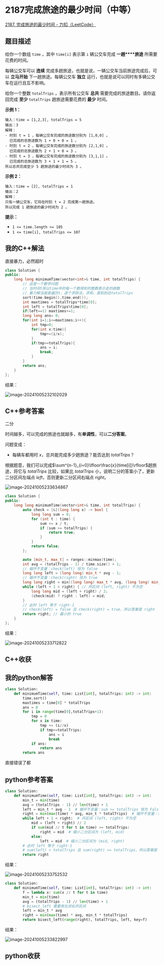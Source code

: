 # 2187完成旅途的最少时间（中等）

[2187. 完成旅途的最少时间 - 力扣（LeetCode）](https://leetcode.cn/problems/minimum-time-to-complete-trips/description/)

## 题目描述

给你一个数组 `time` ，其中 `time[i]` 表示第 `i` 辆公交车完成 **一趟****旅途** 所需要花费的时间。

每辆公交车可以 **连续** 完成多趟旅途，也就是说，一辆公交车当前旅途完成后，可以 **立马开始** 下一趟旅途。每辆公交车 **独立** 运行，也就是说可以同时有多辆公交车在运行且互不影响。

给你一个整数 `totalTrips` ，表示所有公交车 **总共** 需要完成的旅途数目。请你返回完成 **至少** `totalTrips` 趟旅途需要花费的 **最少** 时间。

 

**示例 1：**

```
输入：time = [1,2,3], totalTrips = 5
输出：3
解释：
- 时刻 t = 1 ，每辆公交车完成的旅途数分别为 [1,0,0] 。
  已完成的总旅途数为 1 + 0 + 0 = 1 。
- 时刻 t = 2 ，每辆公交车完成的旅途数分别为 [2,1,0] 。
  已完成的总旅途数为 2 + 1 + 0 = 3 。
- 时刻 t = 3 ，每辆公交车完成的旅途数分别为 [3,1,1] 。
  已完成的总旅途数为 3 + 1 + 1 = 5 。
所以总共完成至少 5 趟旅途的最少时间为 3 。
```

**示例 2：**

```
输入：time = [2], totalTrips = 1
输出：2
解释：
只有一辆公交车，它将在时刻 t = 2 完成第一趟旅途。
所以完成 1 趟旅途的最少时间为 2 。
```

 

**提示：**

- `1 <= time.length <= 105`
- `1 <= time[i], totalTrips <= 107`

## 我的C++解法

直接暴力，必然超时

```cpp
class Solution {
public:
    long long minimumTime(vector<int>& time, int totalTrips) {
        // 这是一个数学问题
        // 当时间t除以time中的每一个数得到的整数表示走的趟数
        // 暴力解法就是遍历t，逐个求除法，求和，直到到达totalTrips
        sort(time.begin(),time.end());
        int maxtimes = totalTrips*time[0];
        int left = totalTrips%time[0];
        if(left==1) maxtimes+=1;
        long long ans= 0;
        for(int i=1;i<=maxtimes;i++){
            int tmp=0;
            for(int x:time){
                tmp+=(i/x);
            }
            if(tmp>=totalTrips){
                ans = i;
                break;
            }
        }
        return ans;
    }
};
```

结果：

![image-20241005232102029](./assets/image-20241005232102029.png)

## C++参考答案

二分

时间越多，可以完成的旅途也就越多，有**单调性**，可以**二分答案**。

问题变成：

- 每辆车都用时 *x*，总共能完成多少趟旅途？能否达到 *totalTrips*？

根据题意，我们可以完成$\sum^{n-1}_{i=0}\lfloor\frac{x}{time[i]}\rfloor$趟旅途，将它与 *totalTrips* 比较，如果比 *totalTrips* 小，说明二分的答案小了，更新二分区间左端点 *left*，否则更新二分区间右端点 *right*。

![image-20241005233634867](./assets/image-20241005233634867.png)

```cpp
class Solution {
public:
    long long minimumTime(vector<int>& time, int totalTrips) {
        auto check = [&](long long x) -> bool {
            long long sum = 0;
            for (int t : time) {
                sum += x / t;
                if (sum >= totalTrips) {
                    return true;
                }
            }
            return false;
        };

        auto [min_t, max_t] = ranges::minmax(time);
        int avg = (totalTrips - 1) / time.size() + 1;
        // 循环不变量：check(left) 恒为 false
        long long left = (long long) min_t * avg - 1;
        // 循环不变量：check(right) 恒为 true
        long long right = min((long long) max_t * avg, (long long) min_t * totalTrips);
        while (left + 1 < right) { // 开区间 (left, right) 不为空
            long long mid = (left + right) / 2;
            (check(mid) ? right : left) = mid;
        }
        // 此时 left 等于 right-1
        // check(left) = false 且 check(right) = true，所以答案是 right
        return right; // 最小的 true
    }
};
```

结果：

![image-20241005233712822](./assets/image-20241005233712822.png)

## C++收获



## 我的python解答

```python
class Solution:
    def minimumTime(self, time: List[int], totalTrips: int) -> int:
        time.sort()
        maxtimes = time[0] * totalTrips
        ans = 0
        for i in range(time[0],totalTrips+1):
            tmp = 0
            for x in time:
                tmp += (i//x)
                if tmp>=totalTrips:
                    ans = i
                    break
            if ans:
                return ans
        return ans
```

直接错误了都

## python参考答案

```py
class Solution:
    def minimumTime(self, time: List[int], totalTrips: int) -> int:
        min_t = min(time)
        avg = (totalTrips - 1) // len(time) + 1
        left = min_t * avg - 1  # 循环不变量：sum >= totalTrips 恒为 False
        right = min(max(time) * avg, min_t * totalTrips)  # 循环不变量：sum >= totalTrips 恒为 True
        while left + 1 < right:  # 开区间 (left, right) 不为空
            mid = (left + right) // 2
            if sum(mid // t for t in time) >= totalTrips:
                right = mid  # 缩小二分区间为 (left, mid)
            else:
                left = mid  # 缩小二分区间为 (mid, right)
        # 此时 left 等于 right-1
        # sum(left) < totalTrips 且 sum(right) >= totalTrips，所以答案是 right
        return right
```

结果：

![image-20241005233752532](./assets/image-20241005233752532.png)

```py
class Solution:
    def minimumTime(self, time: List[int], totalTrips: int) -> int:
        f = lambda x: sum(x // t for t in time)
        min_t = min(time)
        avg = (totalTrips - 1) // len(time) + 1
        # bisect_left 需要用左闭右开区间
        left = min_t * avg
        right = min(max(time) * avg, min_t * totalTrips)
        return bisect_left(range(right), totalTrips, left, key=f)
```

结果：

![image-20241005233822997](./assets/image-20241005233822997.png)

## python收获